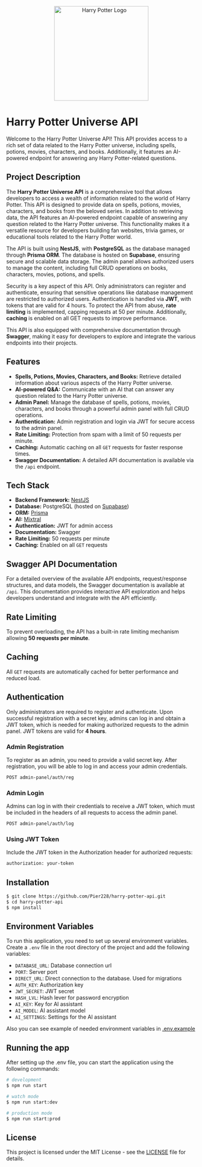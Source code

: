 <p align="center">
  <img src="https://i.ibb.co/VW97KVV/pngwing-com.png" width="250" alt="Harry Potter Logo" />
</p>

# Harry Potter Universe API

Welcome to the Harry Potter Universe API! This API provides access to a rich set of data related to the Harry Potter universe, including spells, potions, movies, characters, and books. Additionally, it features an AI-powered endpoint for answering any Harry Potter-related questions.

## Project Description

The **Harry Potter Universe API** is a comprehensive tool that allows developers to access a wealth of information related to the world of Harry Potter. This API is designed to provide data on spells, potions, movies, characters, and books from the beloved series. In addition to retrieving data, the API features an AI-powered endpoint capable of answering any question related to the Harry Potter universe. This functionality makes it a versatile resource for developers building fan websites, trivia games, or educational tools related to the Harry Potter world.

The API is built using **NestJS**, with **PostgreSQL** as the database managed through **Prisma ORM**. The database is hosted on **Supabase**, ensuring secure and scalable data storage. The admin panel allows authorized users to manage the content, including full CRUD operations on books, characters, movies, potions, and spells.

Security is a key aspect of this API. Only administrators can register and authenticate, ensuring that sensitive operations like database management are restricted to authorized users. Authentication is handled via **JWT**, with tokens that are valid for 4 hours. To protect the API from abuse, **rate limiting** is implemented, capping requests at 50 per minute. Additionally, **caching** is enabled on all GET requests to improve performance.

This API is also equipped with comprehensive documentation through **Swagger**, making it easy for developers to explore and integrate the various endpoints into their projects.

## Features
- **Spells, Potions, Movies, Characters, and Books:** Retrieve detailed information about various aspects of the Harry Potter universe.
- **AI-powered Q&A:** Communicate with an AI that can answer any question related to the Harry Potter universe.
- **Admin Panel:** Manage the database of spells, potions, movies, characters, and books through a powerful admin panel with full CRUD operations.
- **Authentication:** Admin registration and login via JWT for secure access to the admin panel.
- **Rate Limiting:** Protection from spam with a limit of 50 requests per minute.
- **Caching:** Automatic caching on all `GET` requests for faster response times.
- **Swagger Documentation:** A detailed API documentation is available via the `/api` endpoint.

## Tech Stack

- **Backend Framework:** [NestJS](https://nestjs.com)
- **Database:** PostgreSQL (hosted on [Supabase](https://supabase.com))
- **ORM:** [Prisma](https://www.prisma.io/)
- **AI:** [Mixtral](https://mixtral.ai)
- **Authentication:** JWT for admin access
- **Documentation:** Swagger
- **Rate Limiting:** 50 requests per minute
- **Caching:** Enabled on all `GET` requests

## Swagger API Documentation

For a detailed overview of the available API endpoints, request/response structures, and data models, the Swagger documentation is available at `/api`. This documentation provides interactive API exploration and helps developers understand and integrate with the API efficiently.

## Rate Limiting

To prevent overloading, the API has a built-in rate limiting mechanism allowing **50 requests per minute**.

## Caching

All `GET` requests are automatically cached for better performance and reduced load.

## Authentication

Only administrators are required to register and authenticate. Upon successful registration with a secret key, admins can log in and obtain a JWT token, which is needed for making authorized requests to the admin panel. JWT tokens are valid for **4 hours**.

### Admin Registration

To register as an admin, you need to provide a valid secret key. After registration, you will be able to log in and access your admin credentials.
```bash
POST admin-panel/auth/reg
```

### Admin Login

Admins can log in with their credentials to receive a JWT token, which must be included in the headers of all requests to access the admin panel.
```bash
POST admin-panel/auth/log
```

### Using JWT Token

Include the JWT token in the Authorization header for authorized requests:
```bash
authorization: your-token
```

## Installation

```bash
$ git clone https://github.com/Pier228/harry-potter-api.git
$ cd harry-potter-api
$ npm install
```

## Environment Variables

To run this application, you need to set up several environment variables. Create a `.env` file in the root directory of the project and add the following variables:

- `DATABASE_URL`: Database connection url
- `PORT`: Server port
- `DIRECT_URL`: Direct connection to the database. Used for migrations
- `AUTH_KEY`: Authorization key
- `JWT_SECRET`: JWT secret
- `HASH_LVL`: Hash lever for password encryption
- `AI_KEY`: Key for AI assistant
- `AI_MODEL`: AI assistant model
- `AI_SETTINGS`: Settings for the AI assistant 

Also you can see example of needed environment variables in [.env.example](/.env.example)

## Running the app

After setting up the .env file, you can start the application using the following commands:

```bash
# development
$ npm run start

# watch mode
$ npm run start:dev

# production mode
$ npm run start:prod
```

## License

This project is licensed under the MIT License - see the [LICENSE](./LICENSE) file for details.
